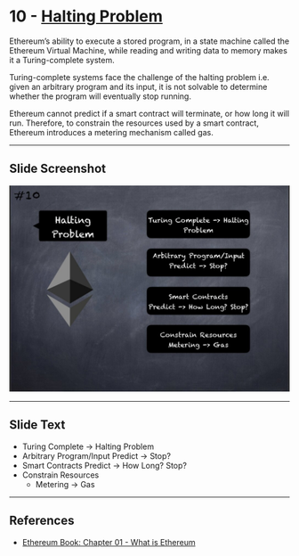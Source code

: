 # 10 - [Halting Problem](Halting%20Problem.md)

Ethereum’s ability to execute a stored program, in a state machine called the Ethereum Virtual Machine, while reading and writing data to memory makes it a Turing-complete system.

Turing-complete systems face the challenge of the halting problem i.e. given an arbitrary program and its input, it is not solvable to determine whether the program will eventually stop running. 

Ethereum cannot predict if a smart contract will terminate, or how long it will run. Therefore, to constrain the resources used by a smart contract, Ethereum introduces a metering mechanism called gas.

___
## Slide Screenshot
![010.jpg](../../images/1.%20Ethereum%20101/010.jpg)
___
## Slide Text
- Turing Complete -> Halting Problem
- Arbitrary Program/Input Predict -> Stop?
- Smart Contracts Predict -> How Long? Stop?
- Constrain Resources
	- Metering -> Gas
___
## References 
- [Ethereum Book: Chapter 01 - What is Ethereum](https://github.com/ethereumbook/ethereumbook/blob/develop/01what-is.asciidoc)